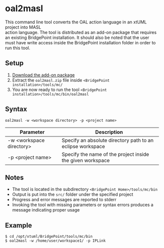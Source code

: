 oal2masl
===================

This command line tool converts the OAL action language in an xtUML project into MASL  
action language. The tool is distributed as an add-on package that requires an existing
BridgePoint installation.  It should also be noted that the user must have write access
inside the BridgePoint installation folder in order to run this tool.   


Setup
------------
1. [Download the add-on package](https://s3.amazonaws.com/xtuml-releases/engineering-deliveries/OAL2MASL/oal2masl.zip)  
2. Extract the ```oal2masl.zip``` file inside ```<BridgePoint installation>/tools/mc/```   
3. You are now ready to run the tool ```<BridgePoint installation>/tools/mc/bin/oal2masl```  

Syntax
------------
```
oal2masl -w <workspace directory> -p <project name> 
```
   
| Parameter             | Description                          |
|-----------------------|--------------------------------------|
| -w &lt;workspace directory&gt;| Specify an absolute directory path to an eclipse workspace |
| -p &lt;project name&gt;| Specify the name of the project inside the given workspace |
  
     
Notes
------------
* The tool is located in the subdirectory ```<BridgePoint Home>/tools/mc/bin```
* Output is put into the ```src/``` folder under the specified project
* Progress and error messages are reported to stderr
* Invoking the tool with missing parameters or syntax errors produces a message indicating proper usage
  
  
Example
------------
```
$ cd /opt/xtuml/BridgePoint/tools/mc/bin
$ oal2masl -w /home/user/workspace1/ -p IPLink
```

